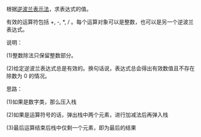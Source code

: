 根据[逆波兰表示法](https://baike.baidu.com/item/%E9%80%86%E6%B3%A2%E5%85%B0%E5%BC%8F/128437)，求表达式的值。

有效的运算符包括 +, -, *, / 。每个运算对象可以是整数，也可以是另一个逆波兰表达式。

说明：

(1)整数除法只保留整数部分。

(2)给定逆波兰表达式总是有效的。换句话说，表达式总会得出有效数值且不存在除数为 0 的情况。

思路：

(1)如果是数字类，那么压入栈

(2)如果是运算符号的话，弹出栈中两个元素，进行加减法后再弹入栈

(3)最后运算结束后栈中仅剩一个元素，即为最后的结果
